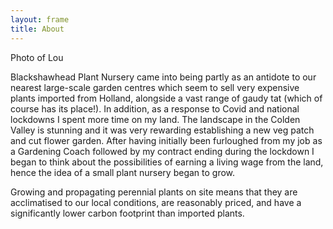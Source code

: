 ```yaml
---
layout: frame
title: About
---
```


Photo of Lou

Blackshawhead Plant Nursery came into being partly as an antidote to our nearest
large-scale garden centres which seem to sell very expensive plants imported from
Holland, alongside a vast range of gaudy tat (which of course has its place!). In
addition, as a response to Covid and national lockdowns I spent more time on my land.
The landscape in the Colden Valley is stunning and it was very rewarding establishing a
new veg patch and cut flower garden. After having initially been furloughed from my job
as a Gardening Coach followed by my contract ending during the lockdown I began to
think about the possibilities of earning a living wage from the land, hence the idea of a
small plant nursery began to grow.

Growing and propagating perennial plants on site means that they are acclimatised to
our local conditions, are reasonably priced, and have a significantly lower carbon
footprint than imported plants.
